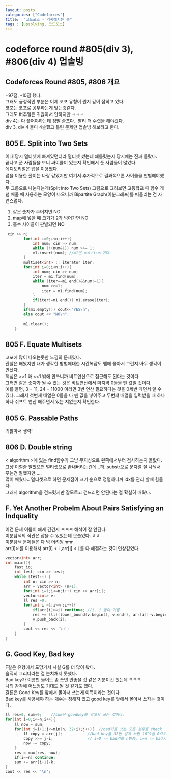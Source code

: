```yaml
---
layout: posts
categories: ["Codeforces"]
title:  "코드포스 - 익숙해지는 중"
tags : [upsolving, 코드포스]
---
```


codeforce round #805(div 3), #806(div 4) 업솔빙
===============================

## Codeforces Round #805, #806 개요
+97점, -10점 했다.     
그래도 긍정적인 부분은 이제 코포 유형이 뭔지 감이 잡히고 있다.      
코포는 코포로 공부하는게 맞는것같다.      
그래도 버추얼은 귀찮아서 안하지만 ㅋㅋㅋ        
div 4는 다 풀어야하는데 정말 슬프다.. 빨리 더 수련을 해야겠다.       
div 3, div 4 둘다 4솔했고 틀린 문제만 업솔빙 해보려고 한다.      

## 805 E. Split into Two Sets
이때 당시 멀티셋에 빠져있던터라 멀티셋 썼는데 왜틀렸는지 당시에는 진짜 몰랐다.      
끝나고 푼 사람들을 보니 싸이클이 있는지 확인해서 푼 사람들이 많았다.      
에디토리얼은 맵을 이용했다.      
맵을 이용한 풀이는 나랑 같았지만 여기서 추가적으로 결과적으론 사이클을 판별해야했다.    
두 그룹으로 나눈다는게(Split into Two Sets) 그림으로 그려보면 고등학교 때 함수 개념 배울 때 사용하는 모양이 나오니까 
Bipartite Graph(이분그래프)를 떠올리는 건 자연스럽다.   
1. 같은 숫자가 주어지면 NO
2. map에 넣을 때 크기가 2가 넘어가면 NO
3. 홀수 사이클이 판별되면 NO
```cpp
 cin >> n;
        for(int i=0;i<n;i++){
            int num; cin >> num;
            while (!(num&1)) num >>= 1;
            m1.insert(num); //m1은 multiset이다.
        }
        multiset<int> :: iterator iter;
        for(int i=0;i<n;i++){
            int num; cin >> num;
            iter = m1.find(num);
            while (iter==m1.end()&&num!=1){
                num >>=1;
                iter = m1.find(num);
            }
            if(iter!=m1.end()) m1.erase(iter);
        }
        if(m1.empty()) cout<<"YES\n";
        else cout << "NO\n";
        
        m1.clear();
    }
```


## 805 F. Equate Multisets
코포에 많이 나오는듯한 느낌의 문제였다.      
관찰은 해봤지만 내가 생각한 방법에대한 시간복잡도 땜에 쫄아서 그런지 아무 생각이 안났다.     
핵심은 >>1 과  <<1 밖에 안쓰니까 비트연산으로 접근해도 된다는 것이다.      
그러면 같은 숫자가 될 수 있는 것은 비트연산에서 마지막 0들을 뗀 값일 것이다.     
예를 들면, 3 = 11, 24 = 11000 이러면 3번 연산 필요하다는 것을 0세번 떼면서 알 수 있다.
그래서 첫번재 배열은 0들을 다 뗀 값을 넣어주고 두번쨰 배열을 입력받을 때 하나하나 쉬프트 연산 해주면서 있는 지없는지 확인한다.     

## 805 G. Passable Paths
귀찮아서 생략!

## 806 D. Double string
  < algorithm >에 있는 find함수가 그냥 무지성으로 왼쪽에서부터 검사하는지 몰랐다.       
 그냥 이럴줄 알았으면 멀티셋으로 끝내버리는건데...하..substr으로 문자열 잘 나눠서 푸는건 잘했지만.....      
 많이 배웠다..
 멀티셋으로 하면 문제점이 크기 순으로 정렬하니까 idx를 관리 할때 힘들다.     
 그래서 algorithm을 건드렸지만 잘모르고 건드리면 안된다는 걸 확실히 배웠다.     


## F. Yet Another Probelm About Pairs Satisfying an Indquality
이건 문제 이름이 왜케 긴건지 ㅋㅋㅋ 해석이 잘 안된다.     
이분탐색의 직관은 잡을 수 있었는데 못풀었다. ㅎㅎ      
이분탐색 문제들은 다 넘 어려웡 ㅠㅠ       
arr[i]>i를 이용해서 arr[i] < i ,arr[j] < j 를 다 해결하는 것이 인상깊었다.

```cpp
vector<int> arr;
int main(){
    fast_io;
    int test; cin >> test;
    while (test--) {
        int n; cin >> n;
        arr = vector<int> (n+1);
        for(int i=1;i<=n;i++) cin >> arr[i];
        vector<int> v;
        ll res =0;
        for(int i =1;i<=n;i++){
            if(arr[i]>=i) continue; //i, j 둘다 거름
            res += (ll)(lower_bound(v.begin(), v.end(), arr[i])-v.begin()); //arr[j]보다 작은 i의 개수 세기
            v.push_back(i);
        }
        cout << res << '\n';
    }
}
```

## G. Good Key, Bad key
F같은 유형에서 도망가서 사실 G를 더 많이 봤다.      
솔직히 그리디라는 걸 눈치채지 못했다.      
Bad key가 이름만 들어도 좀 쓰면 안좋을 것 같은 기분이긴 했는데 ㅋㅋㅋ       
나의 감각에 어느정도 기대도 될 것 같기도 했다.      
결론은 Good Key를 앞에서 몰아서 쓰는게 이득이라는 것이다.      
Bad key를 사용해야 하는 개수는 정해져 있고 good key를 앞에서 몰아서 쓰자는 것이다.
```cpp
ll res=0, sum=0;    //sum은 goodkey를 앞에서 쓰는 것이다.
for(int i=0;i<=n;i++){
    ll now = sum;
    for(int j=i+1;j<=min(n, 32+i);j++){  //bad키를 쓰는 모든 경우를 check
        ll copy = arr[j];           //bad key를 32번 넘게 쓰면 10^9을 0으로 만들고 더 줄이는 꼴이라 의미가 없음
        copy >>= j-i;               // i=0 -> bad키를 n번씀, i=n -> bad키를 안씀
        now += copy;
    }
    res = max(res, now);
    if(i==n) continue;
    sum += arr[i+1]-k;
}
cout << res << '\n';
```
